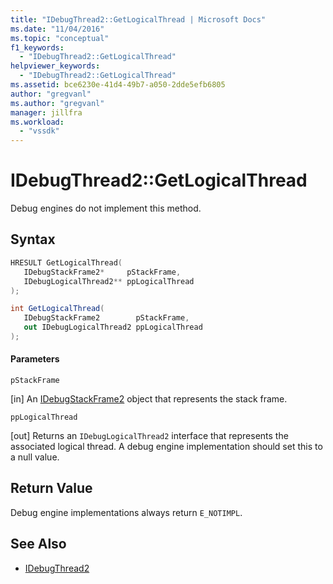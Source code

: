 ```yaml
---
title: "IDebugThread2::GetLogicalThread | Microsoft Docs"
ms.date: "11/04/2016"
ms.topic: "conceptual"
f1_keywords:
  - "IDebugThread2::GetLogicalThread"
helpviewer_keywords:
  - "IDebugThread2::GetLogicalThread"
ms.assetid: bce6230e-41d4-49b7-a050-2dde5efb6805
author: "gregvanl"
ms.author: "gregvanl"
manager: jillfra
ms.workload:
  - "vssdk"
---
```

# IDebugThread2::GetLogicalThread
Debug engines do not implement this method.

## Syntax

```cpp
HRESULT GetLogicalThread( 
   IDebugStackFrame2*     pStackFrame,
   IDebugLogicalThread2** ppLogicalThread
);
```

```csharp
int GetLogicalThread( 
   IDebugStackFrame2        pStackFrame,
   out IDebugLogicalThread2 ppLogicalThread
);
```

#### Parameters
 `pStackFrame`

 [in] An [IDebugStackFrame2](../../../extensibility/debugger/reference/idebugstackframe2.md) object that represents the stack frame.

 `ppLogicalThread`

 [out] Returns an `IDebugLogicalThread2` interface that represents the associated logical thread. A debug engine implementation should set this to a null value.

## Return Value
 Debug engine implementations always return `E_NOTIMPL`.

## See Also
- [IDebugThread2](../../../extensibility/debugger/reference/idebugthread2.md)